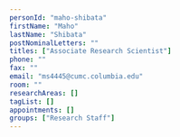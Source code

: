 ```yaml
---
personId: "maho-shibata"
firstName: "Maho"
lastName: "Shibata"
postNominalLetters: ""
titles: ["Associate Research Scientist"]
phone: ""
fax: ""
email: "ms4445@cumc.columbia.edu"
room: ""
researchAreas: []
tagList: []
appointments: []
groups: ["Research Staff"]
---
```

